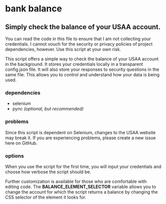 # bank balance

## Simply check the balance of your USAA account.

You can read the code in this file to ensure that I am not collecting your credentials. I cannot vouch for the security or privacy policies of project dependencies, however. Use this script at your own risk.

This script offers a simple way to check the balance of your USAA account in the background. It stores your credentials locally in a transparent config.json file. It will also store your responses to security questions in the same file. This allows you to control and understand how your data is being used.

### dependencies
- selenium
- pync _(optional, but recommended)_

### problems

Since this script is dependent on Selenium, changes to the USAA website may break it. If you are experiencing problems, please create a new issue here on GitHub.

### options

When you use the script for the first time, you will input your credentials and choose how verbose the script should be.

Further customization is available for those who are comfortable with editing code. The __BALANCE_ELEMENT_SELECTOR__ variable allows you to change the account for which the script returns a balance by changing the CSS selector of the element it looks for.
